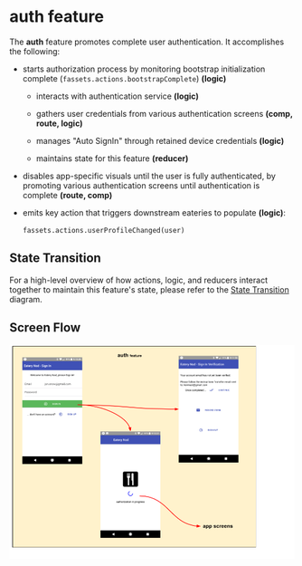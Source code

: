 # auth feature

The **auth** feature promotes complete user authentication.
It accomplishes the following:

 - starts authorization process by monitoring bootstrap initialization complete
   (`fassets.actions.bootstrapComplete`) **(logic)**

   - interacts with authentication service **(logic)**

   - gathers user credentials from various authentication screens
     **(comp, route, logic)**

   - manages "Auto SignIn" through retained device credentials
     **(logic)**

   - maintains state for this feature **(reducer)**

 - disables app-specific visuals until the user is fully authenticated,
   by promoting various authentication screens until authentication
   is complete **(route, comp)**

 - emits key action that triggers downstream eateries to populate **(logic)**:
   ```
   fassets.actions.userProfileChanged(user)
   ```

## State Transition

For a high-level overview of how actions, logic, and reducers interact
together to maintain this feature's state, please refer to the [State
Transition](docs/StateTransition.txt) diagram.

## Screen Flow

![Screen Flow](docs/ScreenFlow.png)
